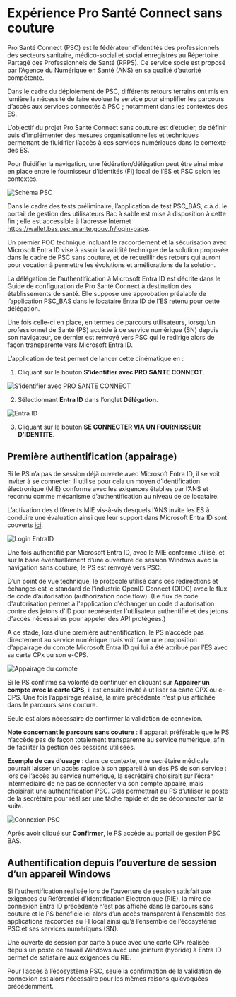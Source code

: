 # Expérience Pro Santé Connect sans couture 

Pro Santé Connect (PSC) est le fédérateur d’identités des professionnels des secteurs sanitaire, médico-social et social enregistrés au Répertoire Partagé des Professionnels de Santé (RPPS). Ce service socle est proposé par l’Agence du Numérique en Santé (ANS) en sa qualité d’autorité compétente.

Dans le cadre du déploiement de PSC, différents retours terrains ont mis en lumière la nécessité de faire évoluer le service pour simplifier les parcours d’accès aux services connectés à PSC ; notamment dans les contextes des ES.

L’objectif du projet Pro Santé Connect sans couture est d’étudier, de définir puis d’implémenter des mesures organisationnelles et techniques permettant de fluidifier l’accès à ces services numériques dans le contexte des ES.

Pour fluidifier la navigation, une fédération/délégation peut être ainsi mise en place entre le fournisseur d’identités (FI) local de l’ES et PSC selon les contextes. 

![Schéma PSC](./imgs/schema_psc.png) 
 
Dans le cadre des tests préliminaire, l’application de test PSC_BAS, c.à.d. le portail de gestion des utilisateurs Bac à sable est mise à disposition à cette fin ; elle est accessible à l’adresse Internet https://wallet.bas.psc.esante.gouv.fr/login-page.

Un premier POC technique incluant le raccordement et la sécurisation avec Microsoft Entra ID vise à assoir la validité technique de la solution proposée dans le cadre de PSC sans couture, et de recueillir des retours qui auront pour vocation à permettre les évolutions et améliorations de la solution.

La délégation de l’authentification à Microsoft Entra ID est décrite dans le Guide de configuration de Pro Santé Connect à destination des établissements de santé. Elle suppose une approbation préalable de l’application PSC_BAS dans le locataire Entra ID de l’ES retenu pour cette délégation.

Une fois celle-ci en place, en termes de parcours utilisateurs, lorsqu’un professionnel de Santé (PS) accède à ce service numérique (SN) depuis son navigateur, ce dernier est renvoyé vers PSC qui le redirige alors de façon transparente vers Microsoft Entra ID. 

L’application de test permet de lancer cette cinématique en :

1.	Cliquant sur le bouton **S’identifier avec PRO SANTE CONNECT**.

![S’identifier avec PRO SANTE CONNECT](./imgs/mire.png) 

2.	Sélectionnant **Entra ID** dans l’onglet **Délégation**.

![Entra ID](./imgs/delegate.png) 

3.	Cliquant sur le bouton **SE CONNECTER VIA UN FOURNISSEUR D’IDENTITE**. 
 
## Première authentification (appairage)

Si le PS n’a pas de session déjà ouverte avec Microsoft Entra ID, il se voit inviter à se connecter. Il utilise pour cela un moyen d’identification électronique (MIE) conforme avec les exigences établies par l’ANS et reconnu comme mécanisme d’authentification au niveau de ce locataire.

L’activation des différents MIE vis-à-vis desquels l’ANS invite les ES à conduire une évaluation ainsi que leur support dans Microsoft Entra ID sont couverts [ici](./IDMEANS.md).

![Login EntraID](./imgs/login.png) 
 
Une fois authentifié par Microsoft Entra ID, avec le MIE conforme utilisé, et sur la base éventuellement d’une ouverture de session Windows avec la navigation sans couture, le PS est renvoyé vers PSC. 

D’un point de vue technique, le protocole utilisé dans ces redirections et échanges est le standard de l’industrie OpenID Connect (OIDC) avec le flux de code d’autorisation (authorization code flow). (Le flux de code d'autorisation permet à l'application d'échanger un code d'autorisation contre des jetons d'ID pour représenter l'utilisateur authentifié et des jetons d'accès nécessaires pour appeler des API protégées.)

A ce stade, lors d’une première authentification, le PS n’accède pas directement au service numérique mais voit faire une proposition d’appairage du compte Microsoft Entra ID qui lui a été attribué par l’ES avec sa carte CPx ou son e-CPS.

![Appairage du compte](./imgs/binding.png) 
 
Si le PS confirme sa volonté de continuer en cliquant sur **Appairer un compte avec la carte CPS**, il est ensuite invité à utiliser sa carte CPX ou e-CPS. Une fois l’appairage réalisé, la mire précédente n’est plus affichée dans le parcours sans couture.

Seule est alors nécessaire de confirmer la validation de connexion.

**Note concernant le parcours sans couture** :  il apparait préférable que le PS n’accède pas de façon totalement transparente au service numérique, afin de faciliter la gestion des sessions utilisées.

**Exemple de cas d’usage** : dans ce contexte, une secrétaire médicale pourrait laisser un accès rapide à son appareil à un des PS de son service : lors de l’accès au service numérique, la secrétaire choisirait sur l’écran intermédiaire de ne pas se connecter via son compte appairé, mais choisirait une authentification PSC. Cela permettrait au PS d’utiliser le poste de la secrétaire pour réaliser une tâche rapide et de se déconnecter par la suite. 

![Connexion PSC](./imgs/connexion.png) 
 
Après avoir cliqué sur **Confirmer**, le PS accède au portail de gestion PSC BAS. 
 
## Authentification depuis l’ouverture de session d’un appareil Windows

Si l’authentification réalisée lors de l’ouverture de session satisfait aux exigences du Référentiel d’Identification Electronique (RIE), la mire de connexion Entra ID précédente n’est pas affiché dans le parcours sans couture et le PS bénéficie ici alors d’un accès transparent à l’ensemble des applications raccordés au FI local ainsi qu’à l’ensemble de l’écosystème PSC et ses services numériques (SN). 

Une ouverte de session par carte à puce avec une carte CPx réalisée depuis un poste de travail Windows avec une jointure (hybride) à Entra ID permet de satisfaire aux exigences du RIE.

Pour l’accès à l’écosystème PSC, seule la confirmation de la validation de connexion est alors nécessaire pour les mêmes raisons qu’évoquées précédemment.